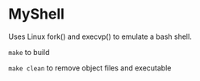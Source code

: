 # MyShell
Uses Linux fork() and execvp() to emulate a bash shell.

`make` to build

`make clean` to remove object files and executable
